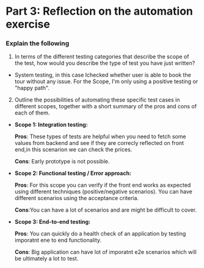 # Part 3: Reflection on the automation exercise


### Explain the following

1. In terms of the different testing categories that describe the scope of the test,
   how would you describe the type of test you have just written?
   
    
- System testing, in this case Ichecked whether user is able to book the tour without any issue.
     For the Scope, I'm only using a positive testing or "happy path".
   
2. Outline the possibilities of automating these specific test cases in different scopes, together with a short summary of the pros and cons of each of them.


- **Scope 1: Integration testing:**
  
    **Pros**: These types of tests are helpful when you need to fetch some values from backend and see if they are correcly reflected on front end,in this scenarion we can check the prices.
    
    **Cons**: Early prototype is not possible.


- **Scope 2: Functional testing / Error approach:**
    
    **Pros**: For this scope you can verify if the front end works as expected using different techniques (positive/negative scenarios).
  You can have different scenarios using the acceptance criteria.
  
    **Cons**:You can have a lot of scenarios and are might be difficult to cover.
  

- **Scope 3: End-to-end testing:**
    
    **Pros**: You can quickly do a health check of an application by testing imporatnt ene to end functionality.
  
    **Cons**: Big application can have lot of imporatnt e2e scenarios which will be ultimately a lot to test.

